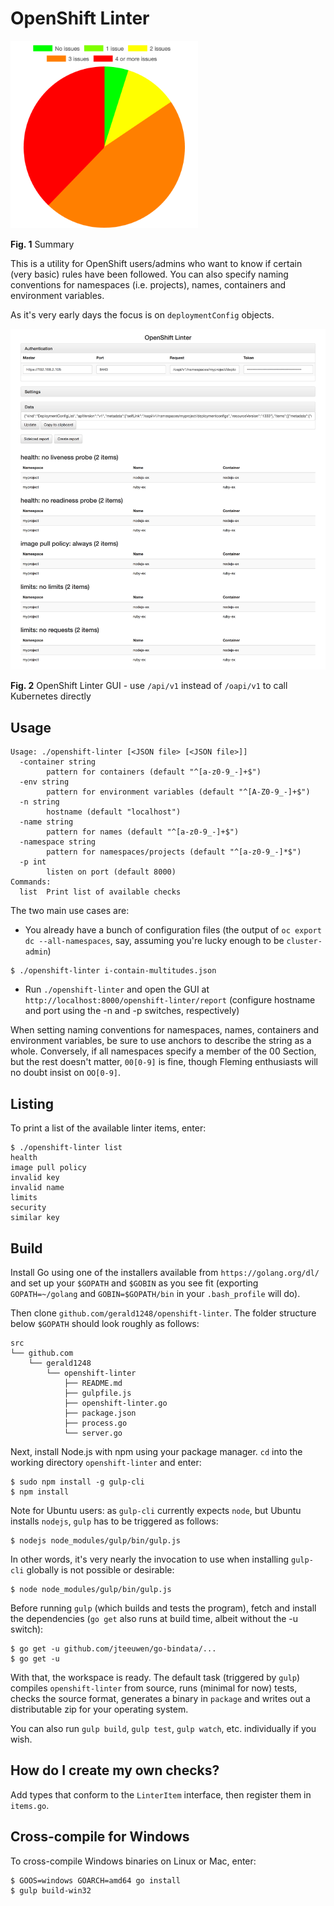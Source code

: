 OpenShift Linter
================

<img src="screenshots/piechart.png" width="300" alt="Summary view"/>

**Fig. 1** Summary

This is a utility for OpenShift users/admins who want to know if certain (very basic) rules have been followed. You can also specify naming conventions for namespaces (i.e. projects), names, containers and environment variables.

As it's very early days the focus is on `deploymentConfig` objects.

<img src="screenshots/openshift-linter.png" width="512" alt="Screenshot of the OpenShift Linter GUI"/>

**Fig. 2** OpenShift Linter GUI - use `/api/v1` instead of `/oapi/v1` to call Kubernetes directly

Usage
-----
```
Usage: ./openshift-linter [<JSON file> [<JSON file>]]
  -container string
    	pattern for containers (default "^[a-z0-9_-]+$")
  -env string
    	pattern for environment variables (default "^[A-Z0-9_-]+$")
  -n string
    	hostname (default "localhost")
  -name string
    	pattern for names (default "^[a-z0-9_-]+$")
  -namespace string
    	pattern for namespaces/projects (default "^[a-z0-9_-]*$")
  -p int
    	listen on port (default 8000)
Commands:
  list	Print list of available checks
```

The two main use cases are:

* You already have a bunch of configuration files (the output of `oc export dc --all-namespaces`, say, assuming you're lucky enough to be `cluster-admin`)
```
$ ./openshift-linter i-contain-multitudes.json
```

* Run `./openshift-linter` and open the GUI at `http://localhost:8000/openshift-linter/report` (configure hostname and port using the -n and -p switches, respectively)

When setting naming conventions for namespaces, names, containers and environment variables, be sure to use anchors to describe the string as a whole. Conversely, if all namespaces specify a member of the 00 Section, but the rest doesn't matter, `00[0-9]` is fine, though Fleming enthusiasts will no doubt insist on `OO[0-9]`.

Listing
-------
To print a list of the available linter items, enter:
```
$ ./openshift-linter list
health
image pull policy
invalid key
invalid name
limits
security
similar key
```

Build
-----
Install Go using one of the installers available from `https://golang.org/dl/` and set up your `$GOPATH` and `$GOBIN` as you see fit (exporting `GOPATH=~/golang` and `GOBIN=$GOPATH/bin` in your `.bash_profile` will do).

Then clone `github.com/gerald1248/openshift-linter`. The folder structure below `$GOPATH` should look roughly as follows:
```
src
└── github.com
    └── gerald1248
        └── openshift-linter
            ├── README.md
            ├── gulpfile.js
            ├── openshift-linter.go
            ├── package.json
            ├── process.go
            └── server.go
```

Next, install Node.js with npm using your package manager. `cd` into the working directory `openshift-linter` and enter:

```
$ sudo npm install -g gulp-cli
$ npm install
```

Note for Ubuntu users: as `gulp-cli` currently expects `node`, but Ubuntu installs `nodejs`, `gulp` has to be triggered as follows:

```
$ nodejs node_modules/gulp/bin/gulp.js
```

In other words, it's very nearly the invocation to use when installing `gulp-cli` globally is not possible or desirable:

```
$ node node_modules/gulp/bin/gulp.js
```

Before running `gulp` (which builds and tests the program), fetch and install the dependencies (`go get` also runs at build time, albeit without the -u switch):

```
$ go get -u github.com/jteeuwen/go-bindata/...
$ go get -u
```

With that, the workspace is ready. The default task (triggered by `gulp`) compiles `openshift-linter` from source, runs (minimal for now) tests, checks the source format, generates a binary in `package` and writes out a distributable zip for your operating system.

You can also run `gulp build`, `gulp test`, `gulp watch`, etc. individually if you wish.

How do I create my own checks?
------------------------------
Add types that conform to the `LinterItem` interface, then register them in `items.go`.

Cross-compile for Windows
-------------------------
To cross-compile Windows binaries on Linux or Mac, enter:
```
$ GOOS=windows GOARCH=amd64 go install
$ gulp build-win32
```
